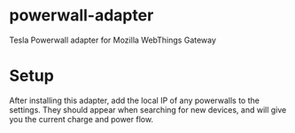 # powerwall-adapter

Tesla Powerwall adapter for Mozilla WebThings Gateway

# Setup

After installing this adapter, add the local IP of any powerwalls to the settings. They should appear when searching for new devices, and will give you the current charge and power flow.